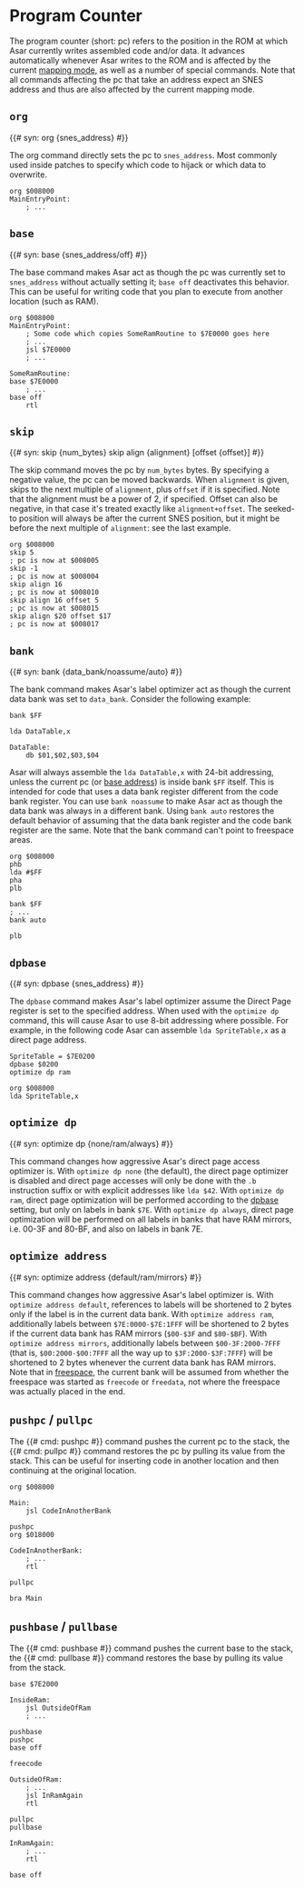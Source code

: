# Program Counter

The program counter (short: pc) refers to the position in the ROM at which Asar currently writes assembled code and/or data. It advances automatically whenever Asar writes to the ROM and is affected by the current [mapping mode](./mapping-modes.md), as well as a number of special commands. Note that all commands affecting the pc that take an address expect an SNES address and thus are also affected by the current mapping mode.

## `org`

{{# syn: org {snes_address} #}}

The org command directly sets the pc to `snes_address`. Most commonly used inside patches to specify which code to hijack or which data to overwrite.

```asar
org $008000
MainEntryPoint:
    ; ...
```

## `base`

{{# syn: base {snes_address/off} #}}

The base command makes Asar act as though the pc was currently set to `snes_address` without actually setting it; `base off` deactivates this behavior. This can be useful for writing code that you plan to execute from another location (such as RAM).

```asar
org $008000
MainEntryPoint:
    ; Some code which copies SomeRamRoutine to $7E0000 goes here
    ; ...
    jsl $7E0000
    ; ...

SomeRamRoutine:
base $7E0000
    ; ...
base off
    rtl
```

## `skip`

{{# syn:
skip {num_bytes}
skip align {alignment} [offset {offset}]
#}}

The skip command moves the pc by `num_bytes` bytes. By specifying a negative value, the pc can be moved backwards. When `alignment` is given, skips to the next multiple of `alignment`, plus `offset` if it is specified. Note that the alignment must be a power of 2, if specified. Offset can also be negative, in that case it's treated exactly like `alignment+offset`. The seeked-to position will always be after the current SNES position, but it might be before the next multiple of `alignment`: see the last example.

```asar
org $008000
skip 5
; pc is now at $008005
skip -1
; pc is now at $008004
skip align 16
; pc is now at $008010
skip align 16 offset 5
; pc is now at $008015
skip align $20 offset $17
; pc is now at $008017
```

## `bank`

{{# syn: bank {data_bank/noassume/auto} #}}

The bank command makes Asar's label optimizer act as though the current data bank was set to `data_bank`. Consider the following example:

```asar
bank $FF
        
lda DataTable,x

DataTable:
    db $01,$02,$03,$04
```

Asar will always assemble the `lda DataTable,x` with 24-bit addressing, unless the current pc (or [base address](#base)) is inside bank `$FF` itself. This is intended for code that uses a data bank register different from the code bank register. You can use `bank noassume` to make Asar act as though the data bank was always in a different bank. Using `bank auto` restores the default behavior of assuming that the data bank register and the code bank register are the same. Note that the bank command can't point to freespace areas.

```asar
org $008000
phb
lda #$FF
pha
plb

bank $FF
; ...
bank auto

plb
```

## `dpbase`

{{# syn: dpbase {snes_address} #}}

The `dpbase` command makes Asar's label optimizer assume the Direct Page register is set to the specified address. When used with the `optimize dp` command, this will cause Asar to use 8-bit addressing where possible. For example, in the following code Asar can assemble `lda SpriteTable,x` as a direct page address.

```asar
SpriteTable = $7E0200
dpbase $0200
optimize dp ram

org $008000
lda SpriteTable,x
```

## `optimize dp`

{{# syn: optimize dp {none/ram/always} #}}

This command changes how aggressive Asar's direct page access optimizer is. With `optimize dp none` (the default), the direct page optimizer is disabled and direct page accesses will only be done with the `.b` instruction suffix or with explicit addresses like `lda $42`. With `optimize dp ram`, direct page optimization will be performed according to the [dpbase](#dpbase) setting, but only on labels in bank `$7E`. With `optimize dp always`, direct page optimization will be performed on all labels in banks that have RAM mirrors, i.e. 00-3F and 80-BF, and also on labels in bank 7E.

## `optimize address`

{{# syn: optimize address {default/ram/mirrors} #}}

This command changes how aggressive Asar's label optimizer is. With `optimize address default`, references to labels will be shortened to 2 bytes only if the label is in the current data bank. With `optimize address ram`, additionally labels between `$7E:0000-$7E:1FFF` will be shortened to 2 bytes if the current data bank has RAM mirrors (`$00-$3F` and `$80-$BF`). With `optimize address mirrors`, additionally labels between `$00-3F:2000-7FFF` (that is, `$00:2000-$00:7FFF` all the way up to `$3F:2000-$3F:7FFF`) will be shortened to 2 bytes whenever the current data bank has RAM mirrors. Note that in [freespace](#freespace), the current bank will be assumed from whether the freespace was started as `freecode` or `freedata`, not where the freespace was actually placed in the end.

## `pushpc` / `pullpc`

The {{# cmd: pushpc #}} command pushes the current pc to the stack, the {{# cmd: pullpc #}} command restores the pc by pulling its value from the stack. This can be useful for inserting code in another location and then continuing at the original location.

```asar
org $008000
        
Main:
    jsl CodeInAnotherBank

pushpc
org $018000

CodeInAnotherBank:
    ; ...
    rtl
    
pullpc

bra Main
```

## `pushbase` / `pullbase`

The {{# cmd: pushbase #}} command pushes the current base to the stack, the {{# cmd: pullbase #}} command restores the base by pulling its value from the stack.

```asar
base $7E2000
        
InsideRam:
    jsl OutsideOfRam
    ; ...

pushbase
pushpc
base off

freecode

OutsideOfRam:
    ; ...
    jsl InRamAgain
    rtl

pullpc
pullbase

InRamAgain:
    ; ...
    rtl

base off
```
